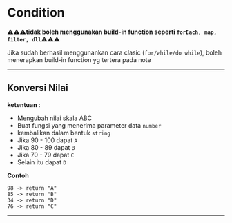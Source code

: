 # Condition

⚠️⚠️⚠️**tidak boleh menggunakan build-in function seperti `forEach, map, filter, dll`**⚠️⚠️⚠️

Jika sudah berhasil menggunankan cara clasic (`for/while/do while`), boleh menerapkan build-in function yg tertera pada note

---
## Konversi Nilai

**ketentuan** :
- Mengubah nilai skala ABC
- Buat fungsi yang menerima parameter data `number`
- kembalikan dalam bentuk `string`
- Jika 90 - 100 dapat `A`
- Jika 80 - 89 dapat `B`
- Jika 70 - 79 dapat `C`
- Selain itu dapat `D`

**Contoh**
```
98 -> return "A"
85 -> return "B"
34 -> return "D"
76 -> return "C"
```
---
